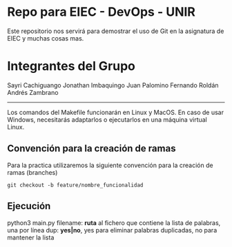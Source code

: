 # Repo para EIEC - DevOps - UNIR

Este repositorio nos servirá para demostrar el uso de Git en la asignatura de EIEC y muchas cosas mas.

# Integrantes del Grupo
Sayri Cachiguango
Jonathan Imbaquingo
Juan Palomino
Fernando Roldán
Andrés Zambrano

---

Los comandos del Makefile funcionarán en Linux y MacOS. En caso de usar Windows, necesitarás adaptarlos o ejecutarlos en una máquina virtual Linux.

## Convención para la creación de ramas

Para la practica utilizaremos la siguiente convención para la creación de ramas (branches)

```
git checkout -b feature/nombre_funcionalidad
```

## Ejecución

python3 main.py <filename> <dup>
  filename: **ruta** al fichero que contiene la lista de palabras, una por línea
  dup: **yes|no**, yes para eliminar palabras duplicadas, no para mantener la lista
